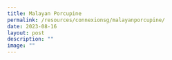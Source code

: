 ```yaml
---
title: Malayan Porcupine
permalink: /resources/connexionsg/malayanporcupine/
date: 2023-08-16
layout: post
description: ""
image: ""
---
```

